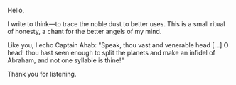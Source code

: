 Hello,

I write to think—to trace the noble dust to better uses. This is a small ritual of honesty, a chant for the better angels of my mind.

Like you, I echo Captain Ahab:
"Speak, thou vast and venerable head [...] O head! thou hast seen enough to split the planets and make an infidel of Abraham, and not one syllable is thine!"

Thank you for listening.
